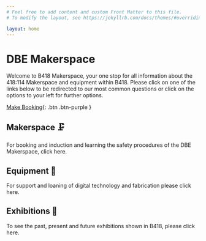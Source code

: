 ```yaml
---
# Feel free to add content and custom Front Matter to this file.
# To modify the layout, see https://jekyllrb.com/docs/themes/#overriding-theme-defaults

layout: home
---
```

# DBE Makerspace

Welcome to B418 Makerspace, your one stop for all information about the 418:114 Makerspace and equipment within B418. Please click on one of the links below to be redirected to our most common questions or click on the options to your left for further options.

[Make Booking](https://siso.curtin.edu.au/sodbe//){: .btn .btn-purple }

## Makerspace 🗜️ 
For booking and induction and learning the safety procedures of the DBE Makerspace, click here.
## Equipment 🔧
For support and loaning of digital technology and fabrication please click here.
## Exhibitions 🎨
To see the past, present and future exhibitions shown in B418, please click here.
